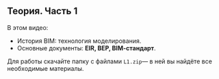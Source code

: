 ## Теория. Часть 1

В этом видео:

- История BIM: технология моделирования.
- Основные документы: **EIR, BEP, BIM-cтандарт**.

Для работы скачайте папку с файлами `L1.zip`— в ней вы найдёте все необходимые материалы.

[](https://player.softculture.cc/embed/online/RPR/RPR_10.24.03_L1-1_Naming._Libraries._Setting)

